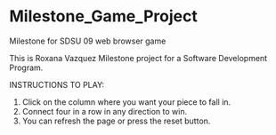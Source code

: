 # Milestone_Game_Project
Milestone for SDSU 09 web browser game

This is Roxana Vazquez Milestone project for a Software Development Program.

INSTRUCTIONS TO PLAY:
1. Click on the column where you want your piece to fall in. 
2. Connect four in a row in any direction to win.
3. You can refresh the page or press the reset button.
